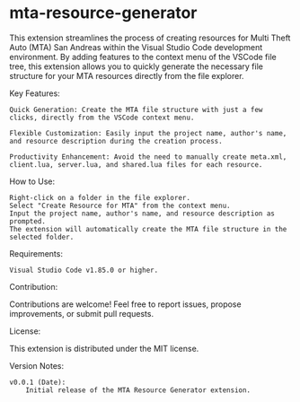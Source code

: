 # mta-resource-generator
This extension streamlines the process of creating resources for Multi Theft Auto (MTA) San Andreas within the Visual Studio Code development environment. By adding features to the context menu of the VSCode file tree, this extension allows you to quickly generate the necessary file structure for your MTA resources directly from the file explorer.

Key Features:

    Quick Generation: Create the MTA file structure with just a few clicks, directly from the VSCode context menu.

    Flexible Customization: Easily input the project name, author's name, and resource description during the creation process.

    Productivity Enhancement: Avoid the need to manually create meta.xml, client.lua, server.lua, and shared.lua files for each resource.

How to Use:

    Right-click on a folder in the file explorer.
    Select "Create Resource for MTA" from the context menu.
    Input the project name, author's name, and resource description as prompted.
    The extension will automatically create the MTA file structure in the selected folder.

Requirements:

    Visual Studio Code v1.85.0 or higher.

Contribution:

Contributions are welcome! Feel free to report issues, propose improvements, or submit pull requests.

License:

This extension is distributed under the MIT license.

Version Notes:

    v0.0.1 (Date):
        Initial release of the MTA Resource Generator extension.
